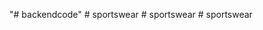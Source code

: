 "# backendcode" 
#   s p o r t s w e a r  
 #   s p o r t s w e a r  
 #   s p o r t s w e a r  
 
